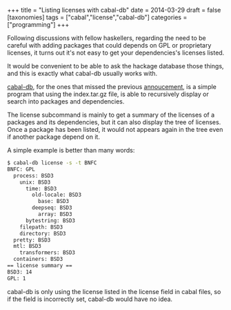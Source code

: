 +++
title = "Listing licenses with cabal-db"
date = 2014-03-29
draft = false
[taxonomies]
tags = ["cabal","license","cabal-db"]
categories = ["programming"]
+++

Following discussions with fellow haskellers, regarding the need to be careful
with adding packages that could depends on GPL or proprietary licenses, it
turns out it's not easy to get your dependencies's licenses listed.

<!-- more -->

It would be convenient to be able to ask the hackage database those things,
and this is exactly what cabal-db usually works with.

[cabal-db](http://hackage.haskell.org/package/cabal-db), for the ones that
missed the previous
[annoucement](http://tab.snarc.org/posts/haskell/2013-03-13-cabal-db.html), is a
simple program that using the index.tar.gz file, is able to recursively display
or search into packages and dependencies.

The license subcommand is mainly to get a summary of the licenses of a packages
and its dependencies, but it can also display the tree of licenses. Once
a package has been listed, it would not appears again in the tree even if
another package depend on it.

A simple example is better than many words:

```sh
$ cabal-db license -s -t BNFC
BNFC: GPL
  process: BSD3
    unix: BSD3
      time: BSD3
        old-locale: BSD3
          base: BSD3
        deepseq: BSD3
          array: BSD3
      bytestring: BSD3
    filepath: BSD3
    directory: BSD3
  pretty: BSD3
  mtl: BSD3
    transformers: BSD3
  containers: BSD3
== license summary ==
BSD3: 14
GPL: 1
```

cabal-db is only using the license listed in the license field in cabal files,
so if the field is incorrectly set, cabal-db would have no idea.



